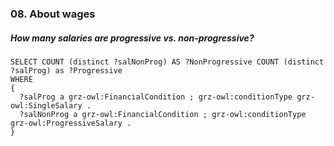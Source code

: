 ### 08. About wages

##### How many salaries are progressive vs. non-progressive?
```sparql
SELECT COUNT (distinct ?salNonProg) AS ?NonProgressive COUNT (distinct ?salProg) as ?Progressive
WHERE 
{
  ?salProg a grz-owl:FinancialCondition ; grz-owl:conditionType grz-owl:SingleSalary .
  ?salNonProg a grz-owl:FinancialCondition ; grz-owl:conditionType grz-owl:ProgressiveSalary .
}
```
